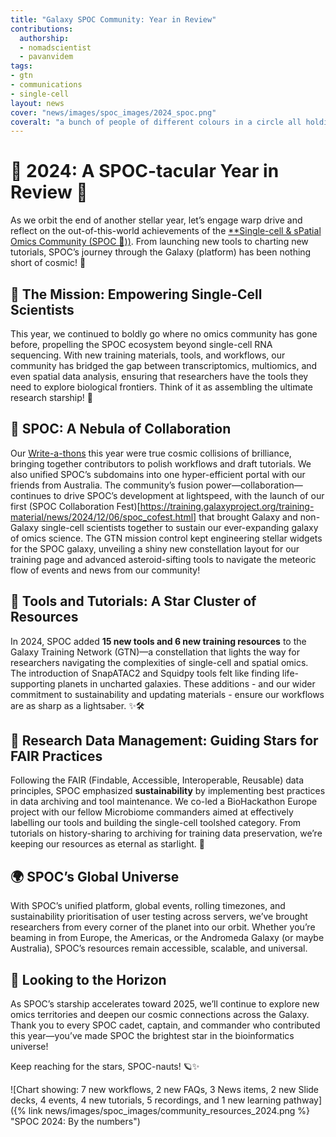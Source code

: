 ```yaml
---
title: "Galaxy SPOC Community: Year in Review"
contributions:
  authorship:
  - nomadscientist
  - pavanvidem
tags:
- gtn
- communications
- single-cell
layout: news
cover: "news/images/spoc_images/2024_spoc.png"
coveralt: "a bunch of people of different colours in a circle all holding up their hands in the SPOC "Live long and prosper" hand shape, staring at beautiful swirls of coloured dots and a bright center (future)"
---
```


# 🚀 2024: A SPOC-tacular Year in Review 🌌  

As we orbit the end of another stellar year, let’s engage warp drive and reflect on the out-of-this-world achievements of the [**Single-cell & sPatial Omics Community (SPOC 🖖))](https://galaxyproject.org/community/sig/singlecell/). From launching new tools to charting new tutorials, SPOC’s journey through the Galaxy (platform) has been nothing short of cosmic! 🌠  

## 🌟 The Mission: Empowering Single-Cell Scientists  
This year, we continued to boldly go where no omics community has gone before, propelling the SPOC ecosystem beyond single-cell RNA sequencing. With new training materials, tools, and workflows, our community has bridged the gap between transcriptomics, multiomics, and even spatial data analysis, ensuring that researchers have the tools they need to explore biological frontiers. Think of it as assembling the ultimate research starship! 🚀  

## 🌌 SPOC: A Nebula of Collaboration  
Our [Write-a-thons](https://training.galaxyproject.org/training-material/events/2024-10-29-spoc-write-a-thon.html) this year were true cosmic collisions of brilliance, bringing together contributors to polish workflows and draft tutorials. We also unified SPOC’s subdomains into one hyper-efficient portal with our friends from Australia. The community’s fusion power—collaboration—continues to drive SPOC’s development at lightspeed, with the launch of our first (SPOC Collaboration Fest)[https://training.galaxyproject.org/training-material/news/2024/12/06/spoc_cofest.html] that brought Galaxy and non-Galaxy single-cell scientists together to sustain our ever-expanding galaxy of omics science. The GTN mission control kept engineering stellar widgets for the SPOC galaxy, unveiling a shiny new constellation layout for our training page and advanced asteroid-sifting tools to navigate the meteoric flow of events and news from our community!

## 🌠 Tools and Tutorials: A Star Cluster of Resources  
In 2024, SPOC added **15 new tools and 6 new training resources** to the Galaxy Training Network (GTN)—a constellation that lights the way for researchers navigating the complexities of single-cell and spatial omics. The introduction of SnapATAC2 and Squidpy tools felt like finding life-supporting planets in uncharted galaxies. These additions - and our wider commitment to sustainability and updating materials - ensure our workflows are as sharp as a lightsaber. ✨🛠️  

## 🚀 Research Data Management: Guiding Stars for FAIR Practices  
Following the FAIR (Findable, Accessible, Interoperable, Reusable) data principles, SPOC emphasized **sustainability** by implementing best practices in data archiving and tool maintenance. We co-led a BioHackathon Europe project with our fellow Microbiome commanders aimed at effectively labelling our tools and building the single-cell toolshed category. From tutorials on history-sharing to archiving for training data preservation, we’re keeping our resources as eternal as starlight. 🌟  

## 🌍 SPOC’s Global Universe  
With SPOC’s unified platform, global events, rolling timezones, and sustainability prioritisation of user testing across servers, we’ve brought researchers from every corner of the planet into our orbit. Whether you’re beaming in from Europe, the Americas, or the Andromeda Galaxy (or maybe Australia), SPOC’s resources remain accessible, scalable, and universal.  

## 🌌 Looking to the Horizon  
As SPOC’s starship accelerates toward 2025, we’ll continue to explore new omics territories and deepen our cosmic connections across the Galaxy. Thank you to every SPOC cadet, captain, and commander who contributed this year—you’ve made SPOC the brightest star in the bioinformatics universe!  

Keep reaching for the stars, SPOC-nauts! 🪐✨

![Chart showing: 7 new workflows, 2 new FAQs, 3 News items, 2 new Slide decks, 4 events, 4 new tutorials, 5 recordings, and 1 new learning pathway]({% link news/images/spoc_images/community_resources_2024.png %} "SPOC 2024: By the numbers")
